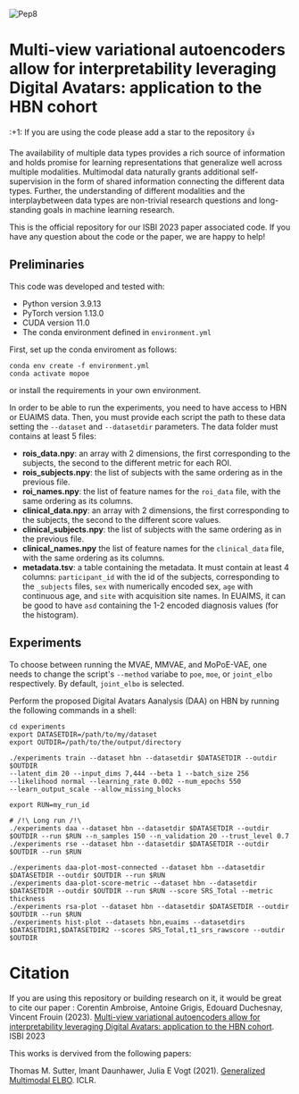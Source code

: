 ![Pep8](https://github.com/neurospin-projects/2022_cambroise_interpret_multivae/actions/workflows/pep8.yml/badge.svg)


# Multi-view variational autoencoders allow for interpretability leveraging Digital Avatars: application to the HBN cohort

\:+1: If you are using the code please add a star to the repository :+1:

The availability of multiple data types provides a rich source of information
and holds promise for learning representations that generalize well across
multiple modalities. Multimodal data naturally grants additional
self-supervision in the form of shared information connecting the
different data types. Further, the understanding of different modalities and
the interplaybetween data types are non-trivial research questions and
long-standing goals in machine learning research.

This is the official repository for our ISBI 2023 paper associated code.
If you have any question about the code or the paper, we are happy to help!


## Preliminaries

This code was developed and tested with:
- Python version 3.9.13
- PyTorch version 1.13.0
- CUDA version 11.0
- The conda environment defined in `environment.yml`

First, set up the conda enviroment as follows:

```
conda env create -f environment.yml
conda activate mopoe
```

or install the requirements in your own environment. 

In order to be able to run the experiments, you need to have access to HBN or
EUAIMS data. Then, you must provide each script the path to these data setting
the `--dataset` and `--datasetdir` parameters.
The data folder must contains at least 5 files:
- **rois_data.npy**: an array with 2 dimensions, the first corresponding to
  the subjects, the second to the different metric for each ROI.
- **rois_subjects.npy**: the list of subjects with the same ordering as
  in the previous file.
- **roi_names.npy**: the list of feature names for the `roi_data` file, with
  the same ordering as its columns.
- **clinical_data.npy**: an array with 2 dimensions, the first corresponding
  to the subjects, the second to the different score values.
- **clinical_subjects.npy**: the list of subjects with the same ordering as
  in the previous file.
- **clinical_names.npy** the list of feature names for the `clinical_data`
  file, with the same ordering as its columns.
- **metadata.tsv**: a table containing the metadata. It must contain at least
  4 columns: `participant_id` with the id of the subjects, corresponding
  to the `_subjects` files, `sex` with numerically encoded sex, `age` with
  continuous age, and `site` with acquisition site names. In EUAIMS, it can
  be good to have `asd` containing the 1-2 encoded diagnosis values (for the
  histogram).


## Experiments

To choose between running the MVAE, MMVAE, and MoPoE-VAE, one needs to
change the script's `--method` variabe to `poe`, `moe`, or `joint_elbo`
respectively. By default, `joint_elbo` is selected.


Perform the proposed Digital Avatars Aanalysis (DAA) on HBN by running
the following commands in a shell:

```
cd experiments
export DATASETDIR=/path/to/my/dataset
export OUTDIR=/path/to/the/output/directory

./experiments train --dataset hbn --datasetdir $DATASETDIR --outdir $OUTDIR
--latent_dim 20 --input_dims 7,444 --beta 1 --batch_size 256
--likelihood normal --learning_rate 0.002 --num_epochs 550
--learn_output_scale --allow_missing_blocks

export RUN=my_run_id

# /!\ Long run /!\
./experiments daa --dataset hbn --datasetdir $DATASETDIR --outdir $OUTDIR --run $RUN --n_samples 150 --n_validation 20 --trust_level 0.7
./experiments rse --dataset hbn --datasetdir $DATASETDIR --outdir $OUTDIR --run $RUN

./experiments daa-plot-most-connected --dataset hbn --datasetdir $DATASETDIR --outdir $OUTDIR --run $RUN
./experiments daa-plot-score-metric --dataset hbn --datasetdir $DATASETDIR --outdir $OUTDIR --run $RUN --score SRS_Total --metric thickness
./experiments rsa-plot --dataset hbn --datasetdir $DATASETDIR --outdir $OUTDIR --run $RUN
./experiments hist-plot --datasets hbn,euaims --datasetdirs $DATASETDIR1,$DATASETDIR2 --scores SRS_Total,t1_srs_rawscore --outdir $OUTDIR
```

Citation
========

If you are using this repository or building research on it, it would be great to cite our paper :
Corentin Ambroise, Antoine Grigis, Edouard Duchesnay, Vincent Frouin (2023).
[Multi-view variational autoencoders allow for interpretability leveraging Digital Avatars: application to the HBN cohort](https://ieeexplore.ieee.org/xpl/conhome/1000080/all-proceedings). ISBI 2023

This works is dervived from the following papers:

Thomas M. Sutter, Imant Daunhawer, Julia E Vogt (2021).
[Generalized Multimodal ELBO](https://openreview.net/pdf?id=5Y21V0RDBV). ICLR.

